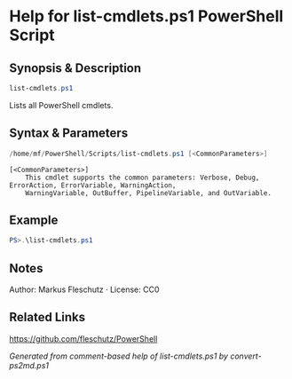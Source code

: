 # Help for list-cmdlets.ps1 PowerShell Script

## Synopsis & Description
```powershell
list-cmdlets.ps1
```

Lists all PowerShell cmdlets.

## Syntax & Parameters
```powershell
/home/mf/PowerShell/Scripts/list-cmdlets.ps1 [<CommonParameters>]
```

```
[<CommonParameters>]
    This cmdlet supports the common parameters: Verbose, Debug, ErrorAction, ErrorVariable, WarningAction, 
    WarningVariable, OutBuffer, PipelineVariable, and OutVariable.
```

## Example
```powershell
PS>.\list-cmdlets.ps1
```


## Notes
Author: Markus Fleschutz · License: CC0

## Related Links
https://github.com/fleschutz/PowerShell

*Generated from comment-based help of list-cmdlets.ps1 by convert-ps2md.ps1*
